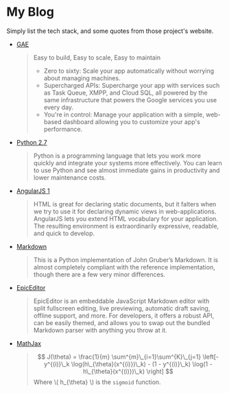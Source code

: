 # My Blog

Simply list the tech stack, and some quotes from those project's website.


- [GAE](https://developers.google.com/appengine/)
  > Easy to build, Easy to scale, Easy to maintain
  >
  >  - Zero to sixty: Scale your app automatically without worrying about managing machines. 
  >  - Supercharged APIs: Supercharge your app with services such as Task Queue, XMPP, and Cloud SQL, all powered by the same infrastructure that powers the Google services you use every day.
  >  - You're in control: Manage your application with a simple, web-based dashboard allowing you to customize your app's performance.

- [Python 2.7](http://www.python.org/)
  > Python is a programming language that lets you work more quickly and integrate your systems more effectively. You can learn to use Python and see almost immediate gains in productivity and lower maintenance costs.

- [AngularJS 1](https://angularjs.org/)
  > HTML is great for declaring static documents, but it falters when we try to use it for declaring dynamic views in web-applications. AngularJS lets you extend HTML vocabulary for your application. The resulting environment is extraordinarily expressive, readable, and quick to develop.

- [Markdown](https://pypi.python.org/pypi/Markdown)
  > This is a Python implementation of John Gruber’s Markdown. It is almost completely compliant with the reference implementation, though there are a few very minor differences.

- [EpicEditor](https://github.com/OscarGodson/EpicEditor)
  > EpicEditor is an embeddable JavaScript Markdown editor with split fullscreen editing, live previewing, automatic draft saving, offline support, and more. For developers, it offers a robust API, can be easily themed, and allows you to swap out the bundled Markdown parser with anything you throw at it.

- [MathJax](https://www.mathjax.org/)
  > $$
    J(\theta) = \frac{1}{m} \sum^{m}\_{i=1}\sum^{K}\_{j=1} \left[- y^{(i)}\_k \log(h\_{\theta}(x^{(i)})\_k) - (1 - y^{(i)}\_k) \log(1 - h\_{\theta}(x^{(i)})\_k) \right]
    $$
  > Where \\( h_{\theta} \\) is the `sigmoid` function.



